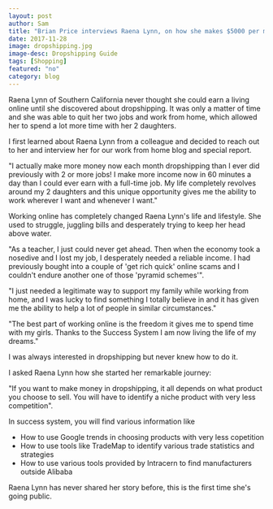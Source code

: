 ```yaml
---
layout: post
author: Sam
title: "Brian Price interviews Raena Lynn, on how she makes $5000 per month by dropshipping from Aliexpress"
date: 2017-11-28
image: dropshipping.jpg
image-desc: Dropshipping Guide 
tags: [Shopping]
featured: "no"
category: blog
---
```


Raena Lynn of Southern California never thought she could earn a living online until she discovered about dropshipping. It was only a matter of time and she was able to quit her two jobs and work from home, which allowed her to spend a lot more time with her 2 daughters. 

I first learned about Raena Lynn from a colleague and decided to reach out to her and interview her for our work from home blog and special report.

"I actually make more money now each month dropshipping than I ever did previously with 2 or more jobs! I make more income now in 60 minutes a day than I could ever earn with a full-time job. My life completely revolves around my 2 daughters and this unique opportunity gives me the ability to work wherever I want and whenever I want."

Working online has completely changed Raena Lynn's life and lifestyle. She used to struggle, juggling bills and desperately trying to keep her head above water.

"As a teacher, I just could never get ahead. Then when the economy took a nosedive and I lost my job, I desperately needed a reliable income. I had previously bought into a couple of 'get rich quick' online scams and I couldn't endure another one of those 'pyramid schemes'".

"I just needed a legitimate way to support my family while working from home, and I was lucky to find something I totally believe in and it has given me the ability to help a lot of people in similar circumstances."

"The best part of working online is the freedom it gives me to spend time with my girls. Thanks to the Success System I am now living the life of my dreams."

I was always interested in dropshipping but never knew how to do it.

I asked Raena Lynn how she started her remarkable journey:

"If you want to make money in dropshipping, it all depends on what product you choose to sell. You will have to identify a niche product with very less competition".

In success system, you will find various information like

- How to use Google trends in choosing products with very less copetition
- How to use tools like TradeMap to identify various trade statistics and strategies
- How to use various tools provided by Intracern to find manufacturers outside Alibaba

Raena Lynn has never shared her story before, this is the first time she's going public.